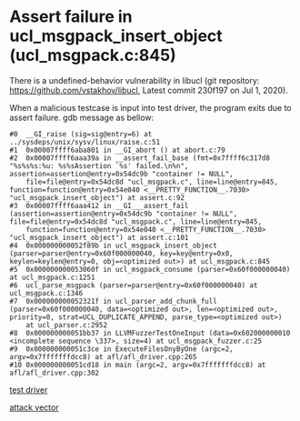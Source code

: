 # Assert failure in ucl_msgpack_insert_object (ucl_msgpack.c:845)

There is a undefined-behavior vulnerability in libucl (git repository: https://github.com/vstakhov/libucl, Latest commit 230f197 on Jul 1, 2020).

When a malicious testcase is input into test driver, the program exits due to assert failure. gdb message as bellow:

    #0  __GI_raise (sig=sig@entry=6) at ../sysdeps/unix/sysv/linux/raise.c:51
    #1  0x00007ffff6aba801 in __GI_abort () at abort.c:79
    #2  0x00007ffff6aaa39a in __assert_fail_base (fmt=0x7ffff6c317d8 "%s%s%s:%u: %s%sAssertion `%s' failed.\n%n", assertion=assertion@entry=0x54dc9b "container != NULL", 
        file=file@entry=0x54dc8d "ucl_msgpack.c", line=line@entry=845, function=function@entry=0x54e040 <__PRETTY_FUNCTION__.7030> "ucl_msgpack_insert_object") at assert.c:92
    #3  0x00007ffff6aaa412 in __GI___assert_fail (assertion=assertion@entry=0x54dc9b "container != NULL", file=file@entry=0x54dc8d "ucl_msgpack.c", line=line@entry=845, 
        function=function@entry=0x54e040 <__PRETTY_FUNCTION__.7030> "ucl_msgpack_insert_object") at assert.c:101
    #4  0x000000000052f89b in ucl_msgpack_insert_object (parser=parser@entry=0x60f000000040, key=key@entry=0x0, keylen=keylen@entry=0, obj=<optimized out>) at ucl_msgpack.c:845
    #5  0x000000000053060f in ucl_msgpack_consume (parser=0x60f000000040) at ucl_msgpack.c:1251
    #6  ucl_parse_msgpack (parser=parser@entry=0x60f000000040) at ucl_msgpack.c:1346
    #7  0x000000000052321f in ucl_parser_add_chunk_full (parser=0x60f000000040, data=<optimized out>, len=<optimized out>, priority=0, strat=UCL_DUPLICATE_APPEND, parse_type=<optimized out>)
        at ucl_parser.c:2952
    #8  0x000000000051bb37 in LLVMFuzzerTestOneInput (data=0x602000000010 <incomplete sequence \337>, size=4) at ucl_msgpack_fuzzer.c:25
    #9  0x000000000051c3ce in ExecuteFilesOnyByOne (argc=2, argv=0x7fffffffdcc8) at afl/afl_driver.cpp:265
    #10 0x000000000051cd18 in main (argc=2, argv=0x7fffffffdcc8) at afl/afl_driver.cpp:302

[test driver](https://github.com/ChijinZ/security_advisories/blob/master/libucl-230f197/ucl_msgpack_fuzzer.c)

[attack vector](https://github.com/ChijinZ/security_advisories/blob/master/libucl-230f197/assertion-failure)

